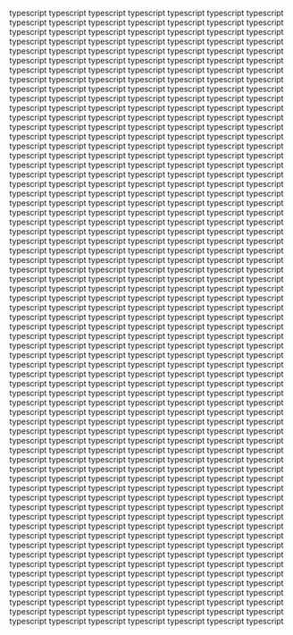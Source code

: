 typescript typescript typescript typescript typescript typescript typescript typescript typescript typescript typescript typescript typescript typescript typescript typescript typescript typescript typescript typescript typescript typescript typescript typescript typescript typescript typescript typescript typescript typescript typescript typescript typescript typescript typescript typescript typescript typescript typescript typescript typescript typescript typescript typescript typescript typescript typescript typescript typescript typescript typescript typescript typescript typescript typescript typescript typescript typescript typescript typescript typescript typescript typescript typescript typescript typescript typescript typescript typescript typescript typescript typescript typescript typescript typescript typescript typescript typescript typescript typescript typescript typescript typescript typescript typescript typescript typescript typescript typescript typescript typescript typescript typescript typescript typescript typescript typescript typescript typescript typescript typescript typescript typescript typescript typescript typescript typescript typescript typescript typescript typescript typescript typescript typescript typescript typescript typescript typescript typescript typescript typescript typescript typescript typescript typescript typescript typescript typescript typescript typescript typescript typescript typescript typescript typescript typescript typescript typescript typescript typescript typescript typescript typescript typescript typescript typescript typescript typescript typescript typescript typescript typescript typescript typescript typescript typescript typescript typescript typescript typescript typescript typescript typescript typescript typescript typescript typescript typescript typescript typescript typescript typescript typescript typescript typescript typescript typescript typescript typescript typescript typescript typescript typescript typescript typescript typescript typescript typescript typescript typescript typescript typescript typescript typescript typescript typescript typescript typescript typescript typescript typescript typescript typescript typescript typescript typescript typescript typescript typescript typescript typescript typescript typescript typescript typescript typescript typescript typescript typescript typescript typescript typescript typescript typescript typescript typescript typescript typescript typescript typescript typescript typescript typescript typescript typescript typescript typescript typescript typescript typescript typescript typescript typescript typescript typescript typescript typescript typescript typescript typescript typescript typescript typescript typescript typescript typescript typescript typescript typescript typescript typescript typescript typescript typescript typescript typescript typescript typescript typescript typescript typescript typescript typescript typescript typescript typescript typescript typescript typescript typescript typescript typescript typescript typescript typescript typescript typescript typescript typescript typescript typescript typescript typescript typescript typescript typescript typescript typescript typescript typescript typescript typescript typescript typescript typescript typescript typescript typescript typescript typescript typescript typescript typescript typescript typescript typescript typescript typescript typescript typescript typescript typescript typescript typescript typescript typescript typescript typescript typescript typescript typescript typescript typescript typescript typescript typescript typescript typescript typescript typescript typescript typescript typescript typescript typescript typescript typescript typescript typescript typescript typescript typescript typescript typescript typescript typescript typescript typescript typescript typescript typescript typescript typescript typescript typescript typescript typescript typescript typescript typescript typescript typescript typescript typescript typescript typescript typescript typescript typescript typescript typescript typescript typescript typescript typescript typescript typescript typescript typescript typescript typescript typescript typescript typescript typescript typescript typescript typescript typescript typescript typescript typescript typescript typescript typescript typescript typescript typescript typescript typescript typescript typescript typescript typescript typescript typescript typescript typescript typescript typescript typescript typescript typescript typescript typescript typescript typescript typescript typescript typescript typescript typescript typescript typescript typescript typescript typescript typescript typescript typescript typescript typescript typescript typescript typescript typescript typescript typescript typescript typescript typescript typescript typescript typescript typescript
